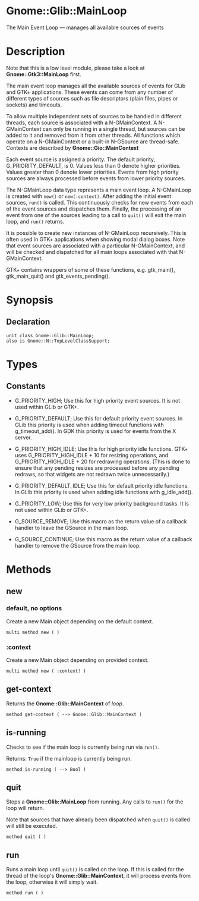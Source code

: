Gnome::Glib::MainLoop
=====================

The Main Event Loop — manages all available sources of events

Description
===========

Note that this is a low level module, please take a look at **Gnome::Gtk3::MainLoop** first.

The main event loop manages all the available sources of events for GLib and GTK+ applications. These events can come from any number of different types of sources such as file descriptors (plain files, pipes or sockets) and timeouts.

To allow multiple independent sets of sources to be handled in different threads, each source is associated with a N-GMainContext. A N-GMainContext can only be running in a single thread, but sources can be added to it and removed from it from other threads. All functions which operate on a N-GMainContext or a built-in N-GSource are thread-safe. Contexts are described by **Gnome::Gio::MainContext**

Each event source is assigned a priority. The default priority, G_PRIORITY_DEFAULT, is 0. Values less than 0 denote higher priorities. Values greater than 0 denote lower priorities. Events from high priority sources are always processed before events from lower priority sources.

The N-GMainLoop data type represents a main event loop. A N-GMainLoop is created with `new()` or `new(:context)`. After adding the initial event sources, `run()` is called. This continuously checks for new events from each of the event sources and dispatches them. Finally, the processing of an event from one of the sources leading to a call to `quit()` will exit the main loop, and `run()` returns.

It is possible to create new instances of N-GMainLoop recursively. This is often used in GTK+ applications when showing modal dialog boxes. Note that event sources are associated with a particular N-GMainContext, and will be checked and dispatched for all main loops associated with that N-GMainContext.

GTK+ contains wrappers of some of these functions, e.g. gtk_main(), gtk_main_quit() and gtk_events_pending().

Synopsis
========

Declaration
-----------

    unit class Gnome::Glib::MainLoop;
    also is Gnome::N::TopLevelClassSupport;

Types
=====

Constants
---------

  * G_PRIORITY_HIGH; Use this for high priority event sources. It is not used within GLib or GTK+.

  * G_PRIORITY_DEFAULT; Use this for default priority event sources. In GLib this priority is used when adding timeout functions with g_timeout_add(). In GDK this priority is used for events from the X server.

  * G_PRIORITY_HIGH_IDLE; Use this for high priority idle functions. GTK+ uses G_PRIORITY_HIGH_IDLE + 10 for resizing operations, and G_PRIORITY_HIGH_IDLE + 20 for redrawing operations. (This is done to ensure that any pending resizes are processed before any pending redraws, so that widgets are not redrawn twice unnecessarily.)

  * G_PRIORITY_DEFAULT_IDLE; Use this for default priority idle functions. In GLib this priority is used when adding idle functions with g_idle_add().

  * G_PRIORITY_LOW; Use this for very low priority background tasks. It is not used within GLib or GTK+.

  * G_SOURCE_REMOVE; Use this macro as the return value of a callback handler to leave the GSource in the main loop.

  * G_SOURCE_CONTINUE; Use this macro as the return value of a callback handler to remove the GSource from the main loop.

Methods
=======

new
---

### default, no options

Create a new Main object depending on the default context.

    multi method new ( )

### :context

Create a new Main object depending on provided context.

    multi method new ( :context! )

get-context
-----------

Returns the **Gnome::Glib::MainContext** of *loop*.

    method get-context ( --> Gnome::Glib::MainContext )

is-running
----------

Checks to see if the main loop is currently being run via `run()`.

Returns: `True` if the mainloop is currently being run.

    method is-running ( --> Bool )

quit
----

Stops a **Gnome::Glib::MainLoop** from running. Any calls to `run()` for the loop will return.

Note that sources that have already been dispatched when `quit()` is called will still be executed.

    method quit ( )

run
---

Runs a main loop until `quit()` is called on the loop. If this is called for the thread of the loop's **Gnome::Glib::MainContext**, it will process events from the loop, otherwise it will simply wait.

    method run ( )

